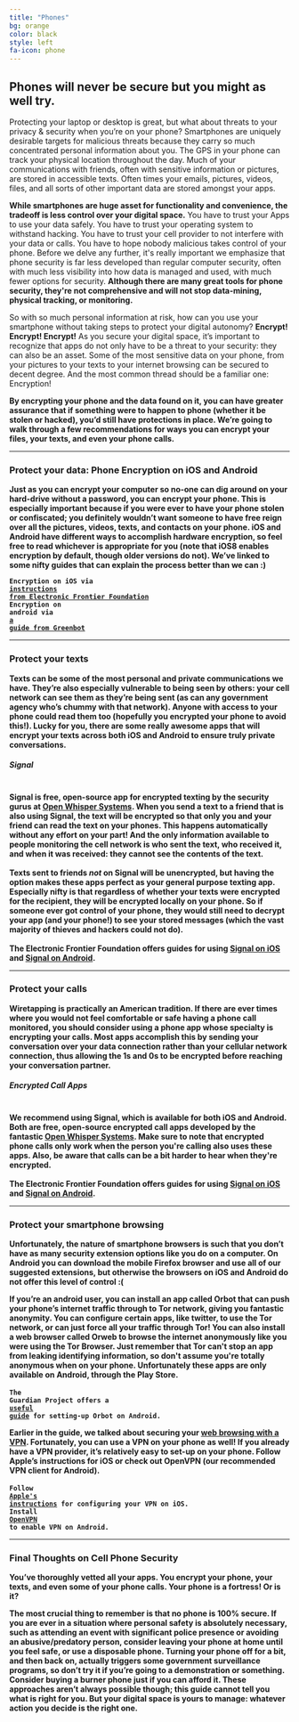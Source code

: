 ```yaml
---
title: "Phones"
bg: orange
color: black
style: left
fa-icon: phone
---
```


<h2 class="text-white">Phones will never be secure but you might as well try.</h2>

Protecting your laptop or desktop is great, but what about threats to your privacy & security when you’re on your phone? Smartphones are uniquely desirable targets for malicious threats because they carry so much concentrated personal information about you. The GPS in your phone can track your physical location throughout the day. Much of your communications with friends, often with sensitive information or pictures, are stored in accessible texts. Often times your emails, pictures, videos, files, and all sorts of other important data are stored amongst your apps.

<strong>While smartphones are huge asset for functionality and convenience, the tradeoff is less control over your digital space.</strong> You have to trust your Apps to use your data safely. You have to trust your operating system to withstand hacking. You have to trust your cell provider to not interfere with your data or calls. You have to hope nobody malicious takes control of your phone. Before we delve any further, it's really important we emphasize that phone security is far less developed than regular computer security, often with much less visibility into how data is managed and used, with much fewer options for security. <strong>Although there are many great tools for phone security, they're not comprehensive and will not stop data-mining, physical tracking, or monitoring.</strong>

So with so much personal information at risk, how can you use your smartphone without taking steps to protect your digital autonomy? <strong>Encrypt! Encrypt! Encrypt!</strong> As you secure your digital space, it’s important to recognize that apps do not only have to be a threat to your security: they can also be an asset. Some of the most sensitive data on your phone, from your pictures to your texts to your internet browsing can be secured to decent degree. And the most common thread should be a familiar one: Encryption!

<strong>By encrypting your phone and the data found on it, you can have greater assurance that if something were to happen to phone (whether it be stolen or hacked), you’d still have protections in place.<strong> We’re going to walk through a few recommendations for ways you can encrypt your files, your texts, and even your phone calls.

<hr>
<div id="phoneencryption">
<p>
	<h3 class="text-white">Protect your data: <strong>Phone Encryption on iOS and Android</strong></h3>
</p>
</div>
Just as you can encrypt your computer so no-one can dig around on your hard-drive without a password, you can encrypt your phone. This is especially important because if you were ever to have your phone stolen or confiscated; you definitely wouldn’t want someone to have free reign over all the pictures, videos, texts, and contacts on your phone. iOS and Android have different ways to accomplish hardware encryption, so feel free to read whichever is appropriate for you (note that iOS8 enables encryption by default, though older versions do not). We’ve linked to some nifty guides that can explain the process better than we can :)

<code>Encryption on iOS via <a href="https://ssd.eff.org/en/module/how-encrypt-your-iphone">instructions from Electronic Frontier Foundation</a></code><br>
<code>Encryption on android via <a href="http://www.greenbot.com/article/2145380/why-and-how-to-encrypt-your-android-device.html">a guide from Greenbot</a></code>

<hr>
<div id="sms">
<p>
	<h3 class="text-white">Protect your <strong>texts</strong></h3>
</p>
</div>
Texts can be some of the most personal and private communications we have. They’re also especially vulnerable to being seen by others: your cell network can see them as they’re being sent (as can any government agency who’s chummy with that network). Anyone with access to your phone could read them too (hopefully you encrypted your phone to avoid this!). Lucky for you, there are some really awesome apps that will encrypt your texts across both iOS and Android to ensure truly private conversations.

<div class="recommend">
	<h5 class="text-white"><strong>Signal</strong></h5>
<br>
Signal is free, open-source app for encrypted texting by the security gurus at <a href="https://en.wikipedia.org/wiki/Open_Whisper_Systems">Open Whisper Systems</a>. When you send a text to a friend that is also using Signal, the text will be encrypted so that only you and your friend can read the text on your phones. This happens automatically without any effort on your part! And the only information available to people monitoring the cell network is who sent the text, who received it, and when it was received: they cannot see the contents of the text.<br>
<br>
Texts sent to friends <em>not</em> on Signal will be unencrypted, but having the option makes these apps perfect as your general purpose texting app. Especially nifty is that regardless of whether your texts were encrypted for the recipient, they will be encrypted locally on your phone. So if someone ever got control of your phone, they would still need to decrypt your app (and your phone!) to see your stored messages (which the vast majority of thieves and hackers could not do).<br>
<br>
The Electronic Frontier Foundation offers guides for using <a href="https://ssd.eff.org/en/module/how-use-signal-ios">Signal on iOS</a> and <a href="https://ssd.eff.org/en/node/93/">Signal on Android</a>.<br>
</div>
<hr>
<div id="phonecalls">
<p>
	<h3 class="text-white">Protect your <strong>calls</strong></h3>
</p>
</div>
Wiretapping is practically an American tradition. If there are ever times where you would not feel comfortable or safe having a phone call monitored, you should consider using a phone app whose specialty is encrypting your calls. Most apps accomplish this by sending your conversation over your data connection rather than your cellular network connection, thus allowing the 1s and 0s to be encrypted before reaching your conversation partner.

<div class="recommend">
<h5 class="text-white"><strong>Encrypted Call Apps</strong></h5>
<br>
We recommend using <strong>Signal</strong>, which is available for both iOS and Android. Both are free, open-source encrypted call apps developed by the fantastic <a href="https://en.wikipedia.org/wiki/Open_Whisper_Systems">Open Whisper Systems</a>. Make sure to note that encrypted phone calls only work when the person you're calling also uses these apps. Also, be aware that calls can be a bit harder to hear when they're encrypted.<br>
<br>
The Electronic Frontier Foundation offers guides for using <a href="https://ssd.eff.org/en/module/how-use-signal-ios">Signal on iOS</a> and <a href="https://ssd.eff.org/en/node/93/">Signal on Android</a>.<br>
</div>

<hr>
<div id="phonevpn">
<p>
	<h3 class="text-white">Protect your <strong>smartphone browsing</strong></h3>
</p>
</div>
Unfortunately, the nature of smartphone browsers is such that you don’t have as many security extension options like you do on a computer. On Android you can download the mobile Firefox browser and use all of our suggested extensions, but otherwise the browsers on iOS and Android do not offer this level of control :(

If you’re an android user, you can install an app called <strong>Orbot</strong> that can push your phone’s internet traffic through to Tor network, giving you fantastic anonymity. You can configure certain apps, like twitter, to use the Tor network, or can just force all your traffic through Tor! You can also install a web browser called <strong>Orweb</strong> to browse the internet anonymously like you were using the Tor Browser. Just remember that Tor can't stop an app from leaking identifying information, so don't assume you're totally anonymous when on your phone. Unfortunately these apps are only available on Android, through the Play Store.<br>
<br>
<code>The Guardian Project offers a <a href="https://guardianproject.info/howto/browsefreely/">useful guide</a> for setting-up Orbot on Android.</code>

Earlier in the guide, we talked about securing your <a href="#vpn">web browsing with a VPN</a>. Fortunately, you can use a VPN on your phone as well! If you already have a VPN provider, it’s relatively easy to set-up on your phone. Follow Apple’s instructions for iOS or check out OpenVPN (our recommended VPN client for Android).<br>
<br>
<code>Follow <a href="https://support.apple.com/en-us/HT201533">Apple's instructions</a> for configuring your VPN on iOS.</code><br>
<code>Install <a href="https://play.google.com/store/apps/details?id=net.openvpn.openvpn&hl=en">OpenVPN</a> to enable VPN on Android.</code>
<hr>
<p>
	<h3 class="text-white">Final Thoughts on Cell Phone Security</h3>
</p>
You’ve thoroughly vetted all your apps. You encrypt your phone, your texts, and even some of your phone calls. Your phone is a fortress! Or is it?

<strong>The most crucial thing to remember is that no phone is 100% secure.</strong> If you are ever in a situation where personal safety is absolutely necessary, such as attending an event with significant police presence or avoiding an abusive/predatory person, consider leaving your phone at home until you feel safe, or use a disposable phone. Turning your phone off for a bit, and then back on, actually triggers some government surveillance programs, so don’t try it if you’re going to a demonstration or something. Consider buying a burner phone just if you can afford it. These approaches aren’t always possible though; this guide cannot tell you what is right for you. But your digital space is yours to manage: whatever action you decide is the right one.
